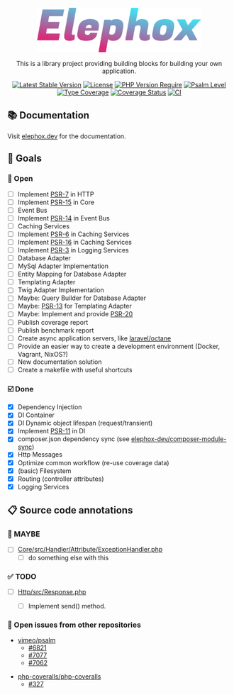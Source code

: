 <p align=center>
  <img src="https://raw.githubusercontent.com/elephox-dev/.github/main/profile/logo.svg" alt="Elephox Logo" height=100>
</p>

<p align=center>
  This is a library project providing building blocks for building your own application.
</p>

<p align="center">
  <a href="https://packagist.org/packages/elephox/framework"><img src="https://poser.pugx.org/elephox/framework/v" alt="Latest Stable Version"></a>
  <a href="https://packagist.org/packages/elephox/framework"><img src="https://poser.pugx.org/elephox/framework/license" alt="License"></a>
  <a href="https://packagist.org/packages/elephox/framework"><img src="https://poser.pugx.org/elephox/framework/require/php" alt="PHP Version Require"></a>
  <a href="https://shepherd.dev/github/elephox-dev/framework"><img src="https://shepherd.dev/github/elephox-dev/framework/level.svg" alt="Psalm Level"></a>
  <a href="https://shepherd.dev/github/elephox-dev/framework"><img src="https://shepherd.dev/github/elephox-dev/framework/coverage.svg" alt="Type Coverage"></a>
  <a href="https://coveralls.io/github/elephox-dev/framework?branch=main"><img src="https://coveralls.io/repos/github/elephox-dev/framework/badge.svg?branch=main" alt="Coverage Status"></a>
  <a href="https://github.com/elephox-dev/framework/actions/workflows/ci.yml"><img src="https://github.com/elephox-dev/framework/actions/workflows/ci.yml/badge.svg" alt="CI"></a>
</p>

## 📚 Documentation

Visit [elephox.dev](https://elephox.dev) for the documentation.

## 🎯 Goals

### 🔳 Open

- [ ] Implement [PSR-7](https://www.php-fig.org/psr/psr-7) in HTTP
- [ ] Implement [PSR-15](https://www.php-fig.org/psr/psr-15) in Core
- [ ] Event Bus
- [ ] Implement [PSR-14](https://www.php-fig.org/psr/psr-14) in Event Bus
- [ ] Caching Services
- [ ] Implement [PSR-6](https://www.php-fig.org/psr/psr-6) in Caching Services
- [ ] Implement [PSR-16](https://www.php-fig.org/psr/psr-16) in Caching Services
- [ ] Implement [PSR-3](https://www.php-fig.org/psr/psr-3) in Logging Services
- [ ] Database Adapter
- [ ] MySql Adapter Implementation
- [ ] Entity Mapping for Database Adapter
- [ ] Templating Adapter
- [ ] Twig Adapter Implementation
- [ ] Maybe: Query Builder for Database Adapter
- [ ] Maybe: [PSR-13](https://www.php-fig.org/psr/psr-13) for Templating Adapter
- [ ] Maybe: Implement and provide [PSR-20](https://github.com/php-fig/fig-standards/blob/master/proposed/clock.md)
- [ ] Publish coverage report
- [ ] Publish benchmark report
- [ ] Create async application servers, like [laravel/octane](https://github.com/laravel/octane)
- [ ] Provide an easier way to create a development environment (Docker, Vagrant, NixOS?)
- [ ] New documentation solution
- [ ] Create a makefile with useful shortcuts

### ☑️ Done

- [x] Dependency Injection
- [x] DI Container
- [x] DI Dynamic object lifespan (request/transient)
- [x] Implement [PSR-11](https://www.php-fig.org/psr/psr-11) in DI
- [x] composer.json dependency sync (see [elephox-dev/composer-module-sync](https://github.com/elephox-dev/composer-module-sync))
- [x] Http Messages
- [x] Optimize common workflow (re-use coverage data)
- [x] (basic) Filesystem
- [x] Routing (controller attributes)
- [x] Logging Services

<!-- start annotations -->

## 📋 Source code annotations

### 🤔 MAYBE

- [ ] [Core/src/Handler/Attribute/ExceptionHandler.php](https://github.com/elephox-dev/framework/tree/main/modules/Core/src/Handler/Attribute/ExceptionHandler.php)
  - [ ] do something else with this

### ✅ TODO

- [ ] [Http/src/Response.php](https://github.com/elephox-dev/framework/tree/main/modules/Http/src/Response.php)
  - [ ] Implement send() method.


### 🚧 Open issues from other repositories

- [vimeo/psalm](https://github.com/vimeo/psalm)
  - [#6821](https://github.com/vimeo/psalm/issues/6821)
  - [#7077](https://github.com/vimeo/psalm/issues/7077)
  - [#7062](https://github.com/vimeo/psalm/issues/7062)

<!-- end annotations -->

- [php-coveralls/php-coveralls](https://github.com/php-coveralls/php-coveralls)
  - [#327](https://github.com/php-coveralls/php-coveralls/issues/327)
